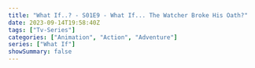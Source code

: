 ```yaml
---
title: "What If..? - S01E9 - What If... The Watcher Broke His Oath?"
date: 2023-09-14T19:58:40Z
tags: ["Tv-Series"]
categories: ["Animation", "Action", "Adventure"]
series: ["What If"]
showSummary: false
---
```


  <mux-player stream-type="on-demand"
  src="https://kp3d-my.sharepoint.com/personal/ryoo_kp3d_onmicrosoft_com/_layouts/15/download.aspx?share=EcmztABvl7lAn9hTGE2bRlcBQ40BBAGWd0yg4gbmG6N2EA" metadata-video-title="What If...? - S01E9 - What If... The Watcher Broke His Oath?" prefer-playback="mse" controls>
 
  </mux-player>
  
  
  <script src="https://cdn.jsdelivr.net/npm/@mux/mux-player"></script>
  
   <script id="fVaOngUsRIsLQ57DWubGLGKZ2ip6giJApEZ6jsetmME" type="application/ld+json">
 {
  "@context": "https://schema.org/",
  "@type": "VideoObject",
  "name": "What If...? - S01E9 - What If... The Watcher Broke His Oath?",
  "contentUrl": "https://stream.mux.com/fVaOngUsRIsLQ57DWubGLGKZ2ip6giJApEZ6jsetmME.m3u8",
  "thumbnailUrl": "https://www.themoviedb.org/t/p/original/rsXvPMXywgPPiylJHVL1q29x7J6.jpg?width=314&fit_mode=preserve&time=25",
  "uploadDate": "2023-09-14T19:58:40Z"
}

</script>
